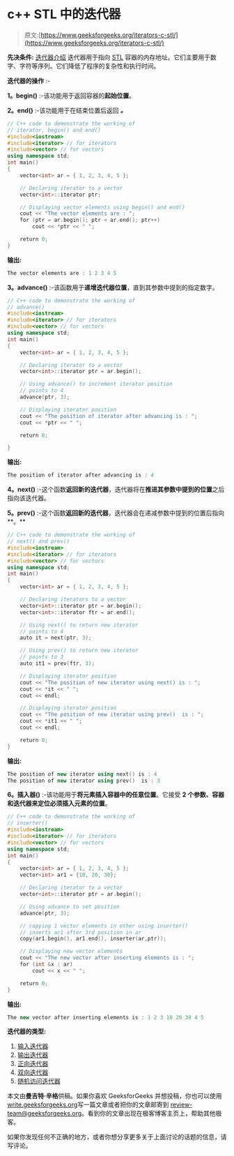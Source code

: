 # c++ STL 中的迭代器

> 原文:[https://www.geeksforgeeks.org/iterators-c-stl/](https://www.geeksforgeeks.org/iterators-c-stl/)

**先决条件:** [迭代器介绍](https://www.geeksforgeeks.org/introduction-iterators-c/)
迭代器用于指向 [STL](https://www.geeksforgeeks.org/the-c-standard-template-library-stl/) 容器的内存地址。它们主要用于数字、字符等序列。它们降低了程序的复杂性和执行时间。

**迭代器的操作** :-

**1。begin()** :-该功能用于返回容器的**起始位置**。

**2。end()** :-该功能用于在结束位置后返回 ***。***

```cpp
// C++ code to demonstrate the working of
// iterator, begin() and end()
#include<iostream>
#include<iterator> // for iterators
#include<vector> // for vectors
using namespace std;
int main()
{
    vector<int> ar = { 1, 2, 3, 4, 5 };

    // Declaring iterator to a vector
    vector<int>::iterator ptr;

    // Displaying vector elements using begin() and end()
    cout << "The vector elements are : ";
    for (ptr = ar.begin(); ptr < ar.end(); ptr++)
        cout << *ptr << " ";

    return 0;    
}
```

**输出:**

```cpp
The vector elements are : 1 2 3 4 5 

```

**3。advance()** :-该函数用于**递增迭代器位置**，直到其参数中提到的指定数字。

```cpp
// C++ code to demonstrate the working of
// advance()
#include<iostream>
#include<iterator> // for iterators
#include<vector> // for vectors
using namespace std;
int main()
{
    vector<int> ar = { 1, 2, 3, 4, 5 };

    // Declaring iterator to a vector
    vector<int>::iterator ptr = ar.begin();

    // Using advance() to increment iterator position
    // points to 4
    advance(ptr, 3);

    // Displaying iterator position
    cout << "The position of iterator after advancing is : ";
    cout << *ptr << " ";

    return 0;

}
```

**输出:**

```cpp
The position of iterator after advancing is : 4 

```

**4。next()** :-这个函数**返回新的迭代器**，迭代器将在**推进其参数中提到的位置**之后指向该迭代器。

**5。prev()** :-这个函数**返回新的迭代器**，迭代器会在递减参数中提到的位置后指向**。**

```cpp
// C++ code to demonstrate the working of
// next() and prev() 
#include<iostream>
#include<iterator> // for iterators
#include<vector> // for vectors
using namespace std;
int main()
{
    vector<int> ar = { 1, 2, 3, 4, 5 };

    // Declaring iterators to a vector
    vector<int>::iterator ptr = ar.begin();
    vector<int>::iterator ftr = ar.end();

    // Using next() to return new iterator
    // points to 4
    auto it = next(ptr, 3);

    // Using prev() to return new iterator
    // points to 3
    auto it1 = prev(ftr, 3);

    // Displaying iterator position
    cout << "The position of new iterator using next() is : ";
    cout << *it << " ";
    cout << endl;

    // Displaying iterator position
    cout << "The position of new iterator using prev()  is : ";
    cout << *it1 << " ";
    cout << endl;

    return 0; 
}
```

**输出:**

```cpp
The position of new iterator using next() is : 4 
The position of new iterator using prev()  is : 3 

```

 **6。插入器()** :-该功能用于**将元素插入容器中的任意位置**。它接受 **2 个参数、容器和迭代器来定位必须插入元素的位置**。

```cpp
// C++ code to demonstrate the working of
// inserter()
#include<iostream>
#include<iterator> // for iterators
#include<vector> // for vectors
using namespace std;
int main()
{
    vector<int> ar = { 1, 2, 3, 4, 5 };
    vector<int> ar1 = {10, 20, 30}; 

    // Declaring iterator to a vector
    vector<int>::iterator ptr = ar.begin();

    // Using advance to set position
    advance(ptr, 3);

    // copying 1 vector elements in other using inserter()
    // inserts ar1 after 3rd position in ar
    copy(ar1.begin(), ar1.end(), inserter(ar,ptr));

    // Displaying new vector elements
    cout << "The new vector after inserting elements is : ";
    for (int &x : ar) 
        cout << x << " ";

    return 0;    
}
```

**输出:**

```cpp
The new vector after inserting elements is : 1 2 3 10 20 30 4 5 

```

**迭代器的类型:**

1.  [输入迭代器](https://www.geeksforgeeks.org/input-iterators-in-cpp/)
2.  [输出迭代器](https://www.geeksforgeeks.org/output-iterators-cpp/)
3.  [正向迭代器](https://www.geeksforgeeks.org/forward-iterators-in-cpp/)
4.  [双向迭代器](https://www.geeksforgeeks.org/bidirectional-iterators-in-cpp/)
5.  [随机访问迭代器](https://www.geeksforgeeks.org/random-access-iterators-in-cpp/)

本文由**曼吉特·辛格**供稿。如果你喜欢 GeeksforGeeks 并想投稿，你也可以使用[write.geeksforgeeks.org](https://write.geeksforgeeks.org)写一篇文章或者把你的文章邮寄到 review-team@geeksforgeeks.org。看到你的文章出现在极客博客主页上，帮助其他极客。

如果你发现任何不正确的地方，或者你想分享更多关于上面讨论的话题的信息，请写评论。